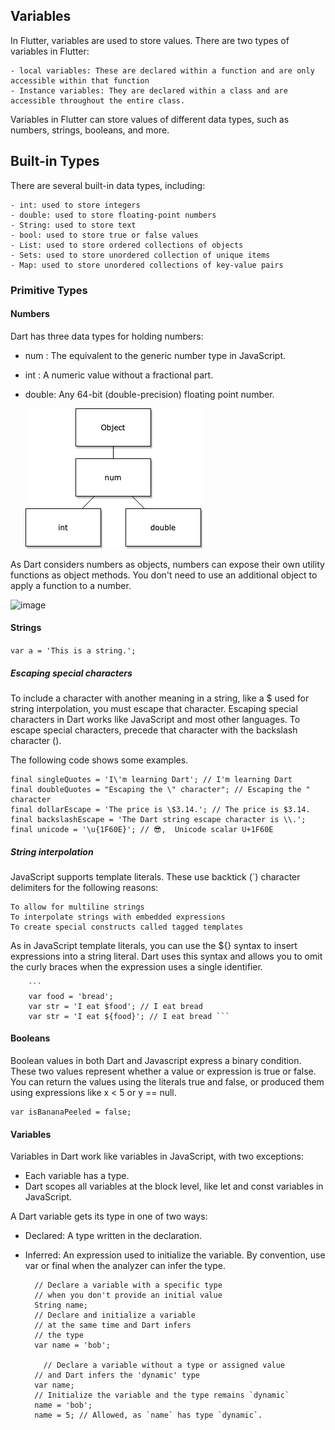 ## Variables

In Flutter, variables are used to store values. There are two types of variables in Flutter:

    - local variables: These are declared within a function and are only accessible within that function
    - Instance variables: They are declared within a class and are accessible throughout the entire class.

Variables in Flutter can store values of different data types, such as numbers, strings, booleans, and more.

## Built-in Types

There are several built-in data types, including:

    - int: used to store integers
    - double: used to store floating-point numbers
    - String: used to store text
    - bool: used to store true or false values
    - List: used to store ordered collections of objects
    - Sets: used to store unordered collection of unique items
    - Map: used to store unordered collections of key-value pairs

### Primitive Types

#### Numbers

Dart has three data types for holding numbers:

- num : The equivalent to the generic number type in JavaScript.
- int : A numeric value without a fractional part.
- double: Any 64-bit (double-precision) floating point number.
  
    ![alt text](image-1.png)

As Dart considers numbers as objects, numbers can expose their own utility functions as object methods. You don't need to use an additional object to apply a function to a number.

![image](https://github.com/user-attachments/assets/a01bcbbb-abd4-44f0-8804-c8a2f01c8a72)

#### Strings

```var a = 'This is a string.';```

##### Escaping special characters

To include a character with another meaning in a string, like a $ used for string interpolation, you must escape that character. Escaping special characters in Dart works like JavaScript and most other languages. To escape special characters, precede that character with the backslash character (\).

The following code shows some examples.
```
final singleQuotes = 'I\'m learning Dart'; // I'm learning Dart
final doubleQuotes = "Escaping the \" character"; // Escaping the " character
final dollarEscape = 'The price is \$3.14.'; // The price is $3.14.
final backslashEscape = 'The Dart string escape character is \\.';
final unicode = '\u{1F60E}'; // 😎,  Unicode scalar U+1F60E
```
##### String interpolation

JavaScript supports template literals. These use backtick (`) character delimiters for the following reasons:

    To allow for multiline strings
    To interpolate strings with embedded expressions
    To create special constructs called tagged templates

As in JavaScript template literals, you can use the ${<expression>} syntax to insert expressions into a string literal. Dart uses this syntax and allows you to omit the curly braces when the expression uses a single identifier.

        ```
        var food = 'bread';
        var str = 'I eat $food'; // I eat bread
        var str = 'I eat ${food}'; // I eat bread ```

#### Booleans
Boolean values in both Dart and Javascript express a binary condition. These two values represent whether a value or expression is true or false. You can return the values using the literals true and false, or produced them using expressions like x < 5 or y == null.

    var isBananaPeeled = false;
#### Variables
Variables in Dart work like variables in JavaScript, with two exceptions:

- Each variable has a type.
- Dart scopes all variables at the block level, like let and const variables in JavaScript.

A Dart variable gets its type in one of two ways:

- Declared: A type written in the declaration.
- Inferred: An expression used to initialize the variable. By convention, use var or final when the analyzer can infer the type.

        // Declare a variable with a specific type
        // when you don't provide an initial value
        String name;
        // Declare and initialize a variable
        // at the same time and Dart infers
        // the type
        var name = 'bob';

          // Declare a variable without a type or assigned value
        // and Dart infers the 'dynamic' type
        var name;
        // Initialize the variable and the type remains `dynamic`
        name = 'bob';
        name = 5; // Allowed, as `name` has type `dynamic`.
